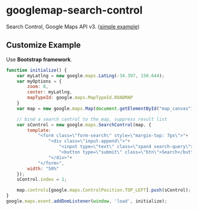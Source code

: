 googlemap-search-control
========================

Search Control, Google Maps API v3. (<a href="http://demdxx.github.com/googlemap-search-control/">simple example</a>)

Customize Example
-----------------

Use **Bootstrap framework**.

```js
function initialize() {
    var myLatlng = new google.maps.LatLng(-34.397, 150.644);
    var myOptions = {
        zoom: 8,
        center: myLatlng,
        mapTypeId: google.maps.MapTypeId.ROADMAP
    }
    var map = new google.maps.Map(document.getElementById("map_canvas"), myOptions);

    // bind a search control to the map, suppress result list
    var sControl = new google.maps.SearchControl(map, {
        template:
            "<form class=\"form-search\" style=\"margin-top: 7px\">"+
                "<div class=\"input-append\">"+
                    "<input type=\"text\" class=\"span4 search-query\">"+
                    "<button type=\"submit\" class=\"btn\">Search</button>"+
                "</div>"+
            "</form>",
        width: "50%"
    });
    sControl.index = 1;

    map.controls[google.maps.ControlPosition.TOP_LEFT].push(sControl);
}
google.maps.event.addDomListener(window, 'load', initialize);
```

